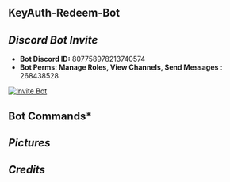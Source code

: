 ## KeyAuth-Redeem-Bot

## ***Discord Bot Invite***

- **Bot Discord ID:** 807758978213740574
- **Bot Perms: Manage Roles, View Channels, Send Messages** : 268438528

[![Invite Bot](https://github.com/mazk5145/imgs/blob/main/keyauthbotimgs/inviteico.png?raw=true)](https://discord.com/oauth2/authorize?client_id=807758978213740574&permissions=268438528&scope=bot)

## **Bot Commands***

## ***Pictures***

## ***Credits***


